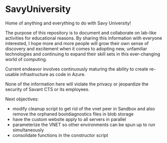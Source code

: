 # SavyUniversity
Home of anything and everything to do with Savy University!

The purpose of this repository is to document and collaborate on lab-like activities for educational reasons.  By sharing this information with everyone interested, I hope more and more people will grow their own sense of discovery and excitement when it comes to adopting new, unfamiliar technologies and continuing to expand their skill sets in this ever-changing world of computing.

Current endeavor involves continuously maturing the ability to create re-usable infrastructure as code in Azure.

None of the information here will violate the privacy or jeopardize the security of Savant CTS or its employees.

Next objectives:
- modify cleanup script to get rid of the vnet peer in Sandbox and also remove the orphaned bootdiagnostics files in blob storage
- have the custom website apply to all servers in parallel
- parameterize the VNET so other environments can be spun up to run simultaneously
- consolidate functions in the constructor script
